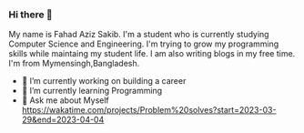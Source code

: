 ### Hi there 👋

My name is Fahad Aziz Sakib. I'm a student who is currently studying Computer Science and Engineering. I'm trying to grow my programming skills while maintaing my student life. I am also writing blogs in my free time. I'm from Mymensingh,Bangladesh.

- 🔭 I’m currently working on building a career
- 🌱 I’m currently learning Programming
- 💬 Ask me about Myself
<a href>https://wakatime.com/projects/Problem%20solves?start=2023-03-29&end=2023-04-04</a>
